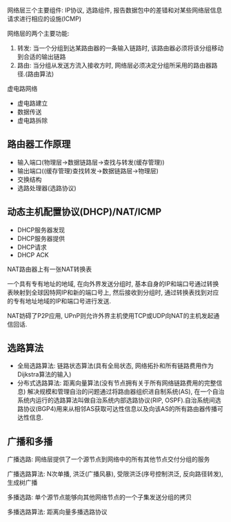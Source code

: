 网络层三个主要组件: IP协议, 选路组件, 报告数据包中的差错和对某些网络层信息请求进行相应的设施(ICMP)

网络层的两个主要功能:

1. 转发: 当一个分组到达某路由器的一条输入链路时, 该路由器必须将该分组移动到合适的输出链路
2. 路由: 当分组从发送方流入接收方时, 网络层必须决定分组所采用的路由器路径.(路由算法)


虚电路网络

* 虚电路建立
* 数据传送
* 虚电路拆除
##  路由器工作原理

* 输入端口(物理层->数据链路层->查找与转发(缓存管理))
* 输出端口((缓存管理)查找转发->数据链路层->物理层)
* 交换结构
* 选路处理器(选路协议)
## 动态主机配置协议(DHCP)/NAT/ICMP

* DHCP服务器发现
* DHCP服务器提供
* DHCP请求
* DHCP ACK

NAT路由器上有一张NAT转换表

一个具有专有地址的地域, 在向外界发送分组时, 基本自身的IP和端口号通过转换表映射到全球因特网IP和新的端口号上, 然后接收到分组时, 通过转换表找到对应的专有地址地域的IP和端口号进行发送.

NAT妨碍了P2P应用, UPnP则允许外界主机使用TCP或UDP向NAT的主机发起通信回话.

## 选路算法

* 全局选路算法: 链路状态算法(具有全局状态, 网络拓扑和所有链路费用作为Dijkstra算法的输入)
* 分布式选路算法: 距离向量算法(没有节点拥有关于所有网络链路费用的完整信息)
解决规模和管理自治的问题通过将路由器组织进自制系统(AS), 在一个自治系统内运行的选路算法叫做自治系统内部选路协议(RIP, OSPF).自治系统间选路协议(BGP4)用来从相邻AS获取可达性信息以及向该AS的所有路由器传播可达性信息.

## 广播和多播

广播选路: 网络层提供了一个源节点到网络中的所有其他节点交付分组的服务

广播选路算法: N次单播, 洪泛(广播风暴), 受限洪泛(序号控制洪泛, 反向路径转发), 生成树广播

多播选路: 单个源节点能够向其他网络节点的一个子集发送分组的拷贝

多播选路算法: 距离向量多播选路协议


